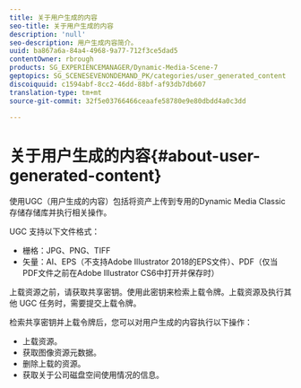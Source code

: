 ```yaml
---
title: 关于用户生成的内容
seo-title: 关于用户生成的内容
description: 'null'
seo-description: 用户生成内容简介。
uuid: ba867a6a-84a4-4968-9a77-712f3ce5dad5
contentOwner: rbrough
products: SG_EXPERIENCEMANAGER/Dynamic-Media-Scene-7
geptopics: SG_SCENESEVENONDEMAND_PK/categories/user_generated_content
discoiquuid: c1594abf-8cc2-46dd-88bf-af93db7db607
translation-type: tm+mt
source-git-commit: 32f5e03766466ceaafe58780e9e80dbdd4a0c3dd

---
```



# 关于用户生成的内容{#about-user-generated-content}

使用UGC（用户生成的内容）包括将资产上传到专用的Dynamic Media Classic存储存储库并执行相关操作。

UGC 支持以下文件格式：

* 栅格：JPG、PNG、TIFF
* 矢量：AI、EPS（不支持Adobe Illustrator 2018的EPS文件）、PDF（仅当PDF文件之前在Adobe Illustrator CS6中打开并保存时）

上载资源之前，请获取共享密钥。使用此密钥来检索上载令牌。上载资源及执行其他 UGC 任务时，需要提交上载令牌。

检索共享密钥并上载令牌后，您可以对用户生成的内容执行以下操作：

* 上载资源。
* 获取图像资源元数据。
* 删除上载的资源。
* 获取关于公司磁盘空间使用情况的信息。

